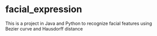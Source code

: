 # facial_expression
This is a project in Java and Python to recognize facial features using Bezier curve and Hausdorff distance
